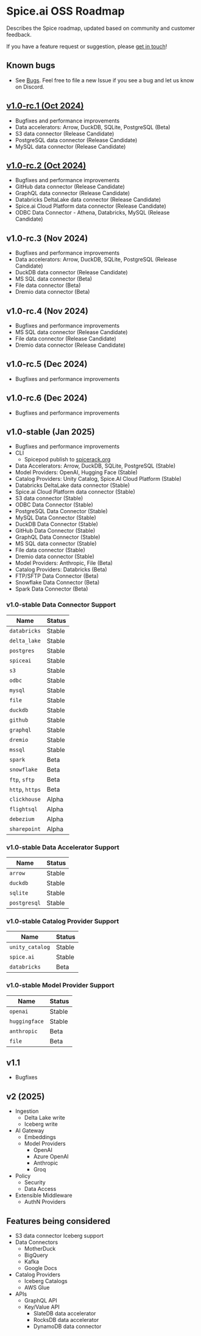 # Spice.ai OSS Roadmap

Describes the Spice roadmap, updated based on community and customer feedback.

If you have a feature request or suggestion, please [get in touch](https://github.com/spiceai/spiceai#-connect-with-us)!

## Known bugs

- See [Bugs](https://github.com/spiceai/spiceai/labels/bug). Feel free to file a new Issue if you see a bug and let us know on Discord.

## [v1.0-rc.1 (Oct 2024)](https://github.com/spiceai/spiceai/milestone/45)

- Bugfixes and performance improvements
- Data accelerators: Arrow, DuckDB, SQLite, PostgreSQL (Beta)
- S3 data connector (Release Candidate)
- PostgreSQL data connector (Release Candidate)
- MySQL data connector (Release Candidate)

## [v1.0-rc.2 (Oct 2024)](https://github.com/spiceai/spiceai/milestone/48)

- Bugfixes and performance improvements
- GitHub data connector (Release Candidate)
- GraphQL data connector (Release Candidate)
- Databricks DeltaLake data connector (Release Candidate)
- Spice.ai Cloud Platform data connector (Release Candidate)
- ODBC Data Connector - Athena, Databricks, MySQL (Release Candidate)

## v1.0-rc.3 (Nov 2024)

- Bugfixes and performance improvements
- Data accelerators: Arrow, DuckDB, SQLite, PostgreSQL (Release Candidate)
- DuckDB data connector (Release Candidate)
- MS SQL data connector (Beta)
- File data connector (Beta)
- Dremio data connector (Beta)

## v1.0-rc.4 (Nov 2024)

- Bugfixes and performance improvements
- MS SQL data connector (Release Candidate)
- File data connector (Release Candidate)
- Dremio data connector (Release Candidate)

## v1.0-rc.5 (Dec 2024)

- Bugfixes and performance improvements

## v1.0-rc.6 (Dec 2024)

- Bugfixes and performance improvements

## v1.0-stable (Jan 2025)

- Bugfixes and performance improvements
- CLI
  - Spicepod publish to [spicerack.org](https://spicerack.org)
- Data Accelerators: Arrow, DuckDB, SQLite, PostgreSQL (Stable)
- Model Providers: OpenAI, Hugging Face (Stable)
- Catalog Providers: Unity Catalog, Spice.AI Cloud Platform (Stable)
- Databricks DeltaLake data connector (Stable)
- Spice.ai Cloud Platform data connector (Stable)
- S3 data connector (Stable)
- ODBC Data Connector (Stable)
- PostgreSQL Data Connector (Stable)
- MySQL Data Connector (Stable)
- DuckDB Data Connector (Stable)
- GitHub Data Connector (Stable)
- GraphQL Data Connector (Stable)
- MS SQL data connector (Stable)
- File data connector (Stable)
- Dremio data connector (Stable)
- Model Providers: Anthropic, File (Beta)
- Catalog Providers: Databricks (Beta)
- FTP/SFTP Data Connector (Beta)
- Snowflake Data Connector (Beta)
- Spark Data Connector (Beta)

### v1.0-stable Data Connector Support

| Name            | Status |
| --------------- | ------ |
| `databricks`    | Stable |
| `delta_lake`    | Stable |
| `postgres`      | Stable |
| `spiceai`       | Stable |
| `s3`            | Stable |
| `odbc`          | Stable |
| `mysql`         | Stable |
| `file`          | Stable |
| `duckdb`        | Stable |
| `github`        | Stable |
| `graphql`       | Stable |
| `dremio`        | Stable |
| `mssql`         | Stable |
| `spark`         | Beta   |
| `snowflake`     | Beta   |
| `ftp`, `sftp`   | Beta   |
| `http`, `https` | Beta   |
| `clickhouse`    | Alpha  |
| `flightsql`     | Alpha  |
| `debezium`      | Alpha  |
| `sharepoint`    | Alpha  |

### v1.0-stable Data Accelerator Support

| Name         | Status |
| ------------ | ------ |
| `arrow`      | Stable |
| `duckdb`     | Stable |
| `sqlite`     | Stable |
| `postgresql` | Stable |

### v1.0-stable Catalog Provider Support

| Name         | Status |
| ------------ | ------ |
| `unity_catalog`| Stable |
| `spice.ai`     | Stable |
| `databricks`   | Beta   |

### v1.0-stable Model Provider Support

| Name         | Status |
| ------------ | ------ |
| `openai`      | Stable |
| `huggingface` | Stable |
| `anthropic`   | Beta   |
| `file`        | Beta   |

## v1.1

- Bugfixes

## v2 (2025)

- Ingestion
  - Delta Lake write
  - Iceberg write
- AI Gateway
  - Embeddings
  - Model Providers
    - OpenAI
    - Azure OpenAI
    - Anthropic
    - Groq
- Policy
  - Security
  - Data Access
- Extensible Middleware
  - AuthN Providers

## Features being considered

- S3 data connector Iceberg support
- Data Connectors
  - MotherDuck
  - BigQuery
  - Kafka
  - Google Docs
- Catalog Providers
  - Iceberg Catalogs
  - AWS Glue
- APIs
  - GraphQL API
  - Key/Value API
    - SlateDB data accelerator
    - RocksDB data accelerator
    - DynamoDB data connector
